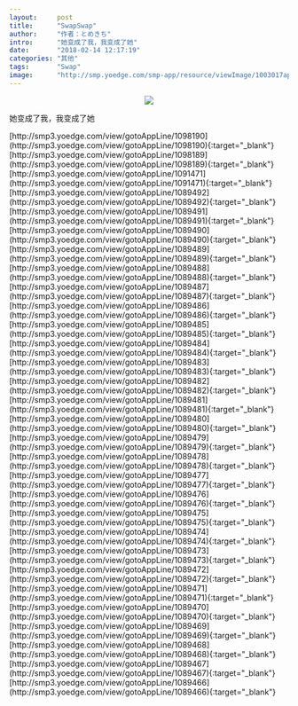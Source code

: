 ```yaml
---
layout:     post
title:      "SwapSwap"
author:     "作者：とめきち"
intro:      "她变成了我，我变成了她"
date:       "2018-02-14 12:17:19"
categories: "其他"
tags:       "Swap"
image:      "http://smp.yoedge.com/smp-app/resource/viewImage/1003017appline.png"
---
```

<div style="text-align: center">
<p><img src="http://smp.yoedge.com/smp-app/resource/viewImage/1003017appline.png"/></p>
</div>
<p class="post-meta">
<span>她变成了我，我变成了她</span>
</p>
[http://smp3.yoedge.com/view/gotoAppLine/1098190](http://smp3.yoedge.com/view/gotoAppLine/1098190){:target="_blank"}
[http://smp3.yoedge.com/view/gotoAppLine/1098189](http://smp3.yoedge.com/view/gotoAppLine/1098189){:target="_blank"}
[http://smp3.yoedge.com/view/gotoAppLine/1091471](http://smp3.yoedge.com/view/gotoAppLine/1091471){:target="_blank"}
[http://smp3.yoedge.com/view/gotoAppLine/1089492](http://smp3.yoedge.com/view/gotoAppLine/1089492){:target="_blank"}
[http://smp3.yoedge.com/view/gotoAppLine/1089491](http://smp3.yoedge.com/view/gotoAppLine/1089491){:target="_blank"}
[http://smp3.yoedge.com/view/gotoAppLine/1089490](http://smp3.yoedge.com/view/gotoAppLine/1089490){:target="_blank"}
[http://smp3.yoedge.com/view/gotoAppLine/1089489](http://smp3.yoedge.com/view/gotoAppLine/1089489){:target="_blank"}
[http://smp3.yoedge.com/view/gotoAppLine/1089488](http://smp3.yoedge.com/view/gotoAppLine/1089488){:target="_blank"}
[http://smp3.yoedge.com/view/gotoAppLine/1089487](http://smp3.yoedge.com/view/gotoAppLine/1089487){:target="_blank"}
[http://smp3.yoedge.com/view/gotoAppLine/1089486](http://smp3.yoedge.com/view/gotoAppLine/1089486){:target="_blank"}
[http://smp3.yoedge.com/view/gotoAppLine/1089485](http://smp3.yoedge.com/view/gotoAppLine/1089485){:target="_blank"}
[http://smp3.yoedge.com/view/gotoAppLine/1089484](http://smp3.yoedge.com/view/gotoAppLine/1089484){:target="_blank"}
[http://smp3.yoedge.com/view/gotoAppLine/1089483](http://smp3.yoedge.com/view/gotoAppLine/1089483){:target="_blank"}
[http://smp3.yoedge.com/view/gotoAppLine/1089482](http://smp3.yoedge.com/view/gotoAppLine/1089482){:target="_blank"}
[http://smp3.yoedge.com/view/gotoAppLine/1089481](http://smp3.yoedge.com/view/gotoAppLine/1089481){:target="_blank"}
[http://smp3.yoedge.com/view/gotoAppLine/1089480](http://smp3.yoedge.com/view/gotoAppLine/1089480){:target="_blank"}
[http://smp3.yoedge.com/view/gotoAppLine/1089479](http://smp3.yoedge.com/view/gotoAppLine/1089479){:target="_blank"}
[http://smp3.yoedge.com/view/gotoAppLine/1089478](http://smp3.yoedge.com/view/gotoAppLine/1089478){:target="_blank"}
[http://smp3.yoedge.com/view/gotoAppLine/1089477](http://smp3.yoedge.com/view/gotoAppLine/1089477){:target="_blank"}
[http://smp3.yoedge.com/view/gotoAppLine/1089476](http://smp3.yoedge.com/view/gotoAppLine/1089476){:target="_blank"}
[http://smp3.yoedge.com/view/gotoAppLine/1089475](http://smp3.yoedge.com/view/gotoAppLine/1089475){:target="_blank"}
[http://smp3.yoedge.com/view/gotoAppLine/1089474](http://smp3.yoedge.com/view/gotoAppLine/1089474){:target="_blank"}
[http://smp3.yoedge.com/view/gotoAppLine/1089473](http://smp3.yoedge.com/view/gotoAppLine/1089473){:target="_blank"}
[http://smp3.yoedge.com/view/gotoAppLine/1089472](http://smp3.yoedge.com/view/gotoAppLine/1089472){:target="_blank"}
[http://smp3.yoedge.com/view/gotoAppLine/1089471](http://smp3.yoedge.com/view/gotoAppLine/1089471){:target="_blank"}
[http://smp3.yoedge.com/view/gotoAppLine/1089470](http://smp3.yoedge.com/view/gotoAppLine/1089470){:target="_blank"}
[http://smp3.yoedge.com/view/gotoAppLine/1089469](http://smp3.yoedge.com/view/gotoAppLine/1089469){:target="_blank"}
[http://smp3.yoedge.com/view/gotoAppLine/1089468](http://smp3.yoedge.com/view/gotoAppLine/1089468){:target="_blank"}
[http://smp3.yoedge.com/view/gotoAppLine/1089467](http://smp3.yoedge.com/view/gotoAppLine/1089467){:target="_blank"}
[http://smp3.yoedge.com/view/gotoAppLine/1089466](http://smp3.yoedge.com/view/gotoAppLine/1089466){:target="_blank"}


